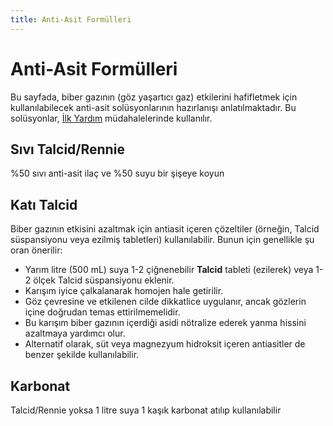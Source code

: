 ```yaml
---
title: Anti-Asit Formülleri
---
```

# Anti-Asit Formülleri

Bu sayfada, biber gazının (göz yaşartıcı gaz) etkilerini hafifletmek için kullanılabilecek anti-asit solüsyonlarının hazırlanışı anlatılmaktadır. Bu solüsyonlar, [İlk Yardım](./ilkyardim.md) müdahalelerinde kullanılır.

## Sıvı Talcid/Rennie

%50 sıvı anti-asit ilaç ve %50 suyu bir şişeye koyun

## Katı Talcid

Biber gazının etkisini azaltmak için antiasit içeren çözeltiler (örneğin, Talcid süspansiyonu veya ezilmiş tabletleri) kullanılabilir. Bunun için genellikle şu oran önerilir:

* Yarım litre (500 mL) suya 1-2 çiğnenebilir **Talcid** tableti (ezilerek) veya 1-2 ölçek Talcid süspansiyonu eklenir.
* Karışım iyice çalkalanarak homojen hale getirilir.
* Göz çevresine ve etkilenen cilde dikkatlice uygulanır, ancak gözlerin içine doğrudan temas ettirilmemelidir.
* Bu karışım biber gazının içerdiği asidi nötralize ederek yanma hissini azaltmaya yardımcı olur. 
* Alternatif olarak, süt veya magnezyum hidroksit içeren antiasitler de benzer şekilde kullanılabilir.

## Karbonat

Talcid/Rennie yoksa 1 litre suya 1 kaşık karbonat atılıp kullanılabilir
